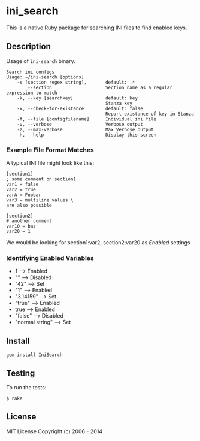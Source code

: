 ini_search
==========

This is a native Ruby package for searching INI files to find enabled keys.

Description
-----------

Usage of `ini-search` binary.

	Search ini configs
	Usage: ~/ini-search [options]
	    -s [section regex string],       default: .*
	        --section                    Section name as a regular expression to match
	    -k, --key [searchkey]            default: key
	                                     Stanza key
	    -x, --check-for-existance        default: false
	                                     Report existance of key in Stanza
	    -f, --file [configfilename]      Individual ini file
	    -v, --verbose                    Verbose output
	    -z, --max-verbose                Max Verbose output
	    -h, --help                       Display this screen

### Example File Format Matches

A typical INI file might look like this:

    [section1]
    ; some comment on section1
    var1 = false
    var2 = true
    varA = Foobar
    var3 = multiline values \
    are also possible

    [section2]
    # another comment
    var10 = baz
    var20 = 1	    

We would be looking for section1:var2, section2:var20 as *Enabled* settings


### Identifying Enabled Variables

* 1  -->  Enabled
* ""  -->  Disabled
* "42"  -->  Set
* "1"  -->  Enabled
* "3.14159"  -->  Set
* "true"  -->  Enabled
* true  -->  Enabled
* "false"  -->  Disabled
* "normal string"  -->  Set

Install
-------

    gem install IniSearch

Testing
-------

To run the tests:

    $ rake

License
-------

MIT License
Copyright (c) 2006 - 2014    